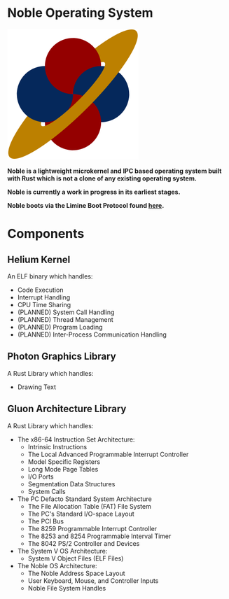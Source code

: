 # Noble Operating System

<img src="./.materials/logo-01.png" alt="Noble Logo (Version 1)" width="300"/>

**Noble is a lightweight microkernel and IPC based operating system built with Rust which is not a clone of any existing operating system.**

**Noble is currently a work in progress in its earliest stages.**

**Noble boots via the Limine Boot Protocol found [here](https://github.com/limine-bootloader/limine/blob/trunk/PROTOCOL.md).**

# Components

## Helium Kernel

An ELF binary which handles:

* Code Execution
* Interrupt Handling
* CPU Time Sharing
* (PLANNED) System Call Handling
* (PLANNED) Thread Management
* (PLANNED) Program Loading
* (PLANNED) Inter-Process Communication Handling

## Photon Graphics Library

A Rust Library which handles:

* Drawing Text

## Gluon Architecture Library

A Rust Library which handles:

* The x86-64 Instruction Set Architecture:
  * Intrinsic Instructions
  * The Local Advanced Programmable Interrupt Controller
  * Model Specific Registers
  * Long Mode Page Tables
  * I/O Ports
  * Segmentation Data Structures
  * System Calls
* The PC Defacto Standard System Architecture
  * The File Allocation Table (FAT) File System
  * The PC's Standard I/O-space Layout
  * The PCI Bus
  * The 8259 Programmable Interrupt Controller
  * The 8253 and 8254 Programmable Interval Timer
  * The 8042 PS/2 Controller and Devices
* The System V OS Architecture:
  * System V Object Files (ELF Files)
* The Noble OS Architecture:
  * The Noble Address Space Layout
  * User Keyboard, Mouse, and Controller Inputs
  * Noble File System Handles
